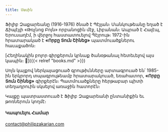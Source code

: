 ```yaml
---
title: Մասին
---
```


Ֆիլիբ Զաքարեանը (1916-1976) ծնած է Պէյլան։ Մանկութեանը եղած է Ճիպէյլի «Թռչնոց Բոյն» որբանոցին մէջ, Լիբանան։ Ապրած է Հալէպ, Երուսաղէմ, ի վերջոյ հաստատուելով Պէյրութ։ 1972-ին հրատարակած է **«Որբը Տուն Շինեց»** պատմուածքներու հաւաքածոն։

[Հեղինակին բոլոր գիրքերուն կրնաք ծանօթանալ հետեւելով այս կապին։ 🔗]({{< relref "books.md" >}})

Սոյն կայքով ներկայացուած գրութիւնները արտագրուած են՝ 1985-ին երկրորդ տպագրութեամբ հրատարակուած, եռահատոր, **«Որբը Տուն Շինեց»** գիրքերէն։ Պատմուածքները հերթաբար պիտի տեղադրուին սկսելով առաջին հատորէն։

Կայքը պատրաստուած է Ֆիլիբ Զաքարեանի ընտանիքին եւ թոռներուն կողմէ։

#### Կապուելու Համար

contact@philipzakarian.com
